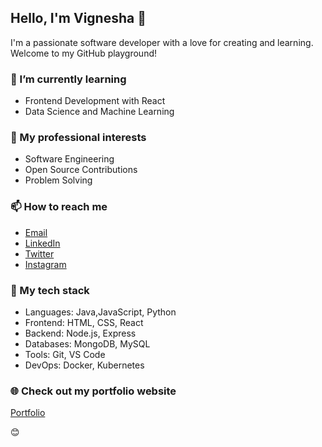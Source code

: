 <div align="Left">
 
  ## Hello, I'm Vignesha 👋
  
  I'm a passionate software developer with a love for creating and learning. Welcome to my GitHub playground!

  ### 🌱 I’m currently learning
  - Frontend Development with React
  - Data Science and Machine Learning

  ### 💼 My professional interests
  - Software Engineering
  - Open Source Contributions
  - Problem Solving

  ### 📫 How to reach me
  - [Email](mailto:chetanpandith04@gmail.com)
  - [LinkedIn](https://www.linkedin.com/in/vignesha-u-g-45551a285)
  - [Twitter](https://twitter.com/@Vignesh81385550)
  - [Instagram](https://instagram.com/vignesh_pandit)

  ### 🚀 My tech stack
  - Languages: Java,JavaScript, Python
  - Frontend: HTML, CSS, React
  - Backend: Node.js, Express
  - Databases: MongoDB, MySQL
  - Tools: Git, VS Code
  - DevOps: Docker, Kubernetes

  ### 🌐 Check out my portfolio website
  [Portfolio]( )

  
  😊
</div>
